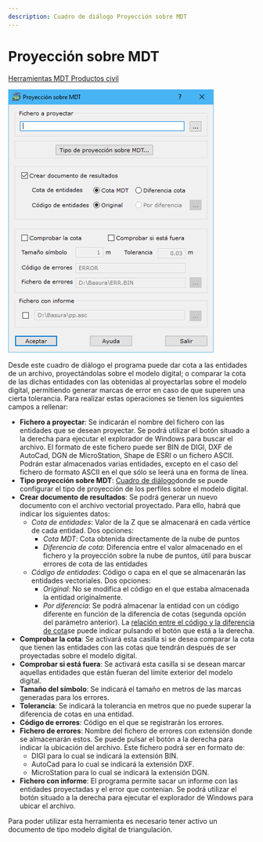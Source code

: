 ```yaml
---
description: Cuadro de diálogo Proyección sobre MDT
---
```


# Proyección sobre MDT

[Herramientas MDT Productos civil](../../fichas-de-herramientas/ficha-de-herramientas-mdt/productos-civil.md)

![Cuadro de diálogo Proyección sobre MDT](../../../.gitbook/assets/image-59.png)

Desde este cuadro de diálogo el programa puede dar cota a las entidades de un archivo, proyectándolas sobre el modelo digital; o comparar la cota de las dichas entidades con las obtenidas al proyectarlas sobre el modelo digital, permitiendo generar marcas de error en caso de que superen una cierta tolerancia. Para realizar estas operaciones se tienen los siguientes campos a rellenar:

* **Fichero a proyectar**: Se indicarán el nombre del fichero con las entidades que se desean proyectar. Se podrá utilizar el botón situado a la derecha para ejecutar el explorador de Windows para buscar el archivo. El formato de este fichero puede ser BIN de DIGI, DXF de AutoCad, DGN de MicroStation, Shape de ESRI o un fichero ASCII. Podrán estar almacenados varias entidades, excepto en el caso del fichero de formato ASCII en el que sólo se leerá una en forma de línea.
* **Tipo proyección sobre MDT**: [Cuadro de diálogo](../perfiles/tipo-de-proyeccion.md)donde se puede configurar el tipo de proyección de los perfiles sobre el modelo digital.
* **Crear documento de resultados**: Se podrá generar un nuevo documento con el archivo vectorial proyectado. Para ello, habrá que indicar los siguientes datos:
  * _Cota de entidades_: Valor de la Z que se almacenará en cada vértice de cada entidad. Dos opciones:
    * _Cota MDT_: Cota obtenida directamente de la nube de puntos
    * _Diferencia de cota_: Diferencia entre el valor almacenado en el fichero y la proyección sobre la nube de puntos, útil para buscar errores de cota de las entidades
  * _Código de entidades_: Código o capa en el que se almacenarán las entidades vectoriales. Dos opciones:
    * _Original_: No se modifica el código en el que estaba almacenada la entidad originalmente.
    * _Por diferencia_: Se podrá almacenar la entidad con un código diferente en función de la diferencia de cotas (segunda opción del parámetro anterior). La [relación entre el código y la diferencia de cota](codigos-segun-diferencia-de-cota.md)se puede indicar pulsando el botón que está a la derecha.
* **Comprobar la cota**: Se activará esta casilla si se desea comparar la cota que tienen las entidades con las cotas que tendrán después de ser proyectadas sobre el modelo digital.
* **Comprobar si está fuera**: Se activará esta casilla si se desean marcar aquellas entidades que están fueran del límite exterior del modelo digital.
* **Tamaño del símbolo**: Se indicará el tamaño en metros de las marcas generadas para los errores.
* **Tolerancia**: Se indicará la tolerancia en metros que no puede superar la diferencia de cotas en una entidad.
* **Código de errores**: Código en el que se registrarán los errores.
* **Fichero de errores**: Nombre del fichero de errores con extensión donde se almacenarán estos. Se puede pulsar el botón a la derecha para indicar la ubicación del archivo. Este fichero podrá ser en formato de:
  * DIGI para lo cual se indicará la extensión BIN.
  * AutoCad para lo cual se indicará la extensión DXF.
  * MicroStation para lo cual se indicará la extensión DGN.
* **Fichero con informe**: El programa permite sacar un informe con las entidades proyectadas y el error que contenían. Se podrá utilizar el botón situado a la derecha para ejecutar el explorador de Windows para ubicar el archivo.

Para poder utilizar esta herramienta es necesario tener activo un documento de tipo modelo digital de triangulación.
